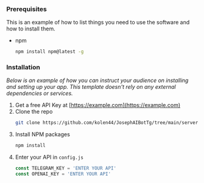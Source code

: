

### Prerequisites

This is an example of how to list things you need to use the software and how to install them.

- npm
  ```sh
  npm install npm@latest -g
  ```

### Installation

_Below is an example of how you can instruct your audience on installing and setting up your app. This template doesn't rely on any external dependencies or services._

1. Get a free API Key at [https://example.com](https://example.com)
2. Clone the repo
   ```sh
   git clone https://github.com/kolen44/JosephAIBotTg/tree/main/server
   ```
3. Install NPM packages
   ```sh
   npm install
   ```
4. Enter your API in `config.js`
   ```js
   const TELEGRAM_KEY = 'ENTER YOUR API'
   const OPENAI_KEY = 'ENTER YOUR API'
   ```


<!-- USAGE EXAMPLES -->
